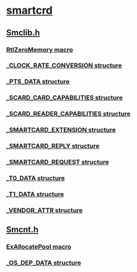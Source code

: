 # [smartcrd](index.md)
## [Smclib.h](../smclib/index.md)
### [RtlZeroMemory macro](../smclib/nf-smclib-rtlzeromemory.md)
### [_CLOCK_RATE_CONVERSION structure](../smclib/ns-smclib-_clock_rate_conversion.md)
### [_PTS_DATA structure](../smclib/ns-smclib-_pts_data.md)
### [_SCARD_CARD_CAPABILITIES structure](../smclib/ns-smclib-_scard_card_capabilities.md)
### [_SCARD_READER_CAPABILITIES structure](../smclib/ns-smclib-_scard_reader_capabilities.md)
### [_SMARTCARD_EXTENSION structure](../smclib/ns-smclib-_smartcard_extension.md)
### [_SMARTCARD_REPLY structure](../smclib/ns-smclib-_smartcard_reply.md)
### [_SMARTCARD_REQUEST structure](../smclib/ns-smclib-_smartcard_request.md)
### [_T0_DATA structure](../smclib/ns-smclib-_t0_data.md)
### [_T1_DATA structure](../smclib/ns-smclib-_t1_data.md)
### [_VENDOR_ATTR structure](../smclib/ns-smclib-_vendor_attr.md)
## [Smcnt.h](../smcnt/index.md)
### [ExAllocatePool macro](../smcnt/nf-smcnt-exallocatepool.md)
### [_OS_DEP_DATA structure](../smcnt/ns-smcnt-_os_dep_data.md)
